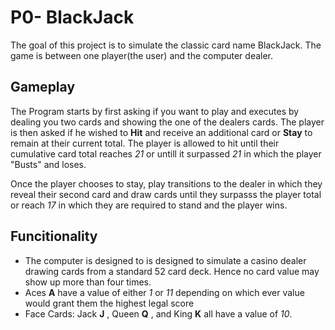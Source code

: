 # P0- BlackJack

The goal of this project is to simulate the classic card name BlackJack. The game is between one player(the user) and the computer dealer. 

## Gameplay
The Program starts by first asking if you want to play and executes by dealing you two cards and showing the one of the dealers cards.
The player is then asked if he wished to **Hit** and receive an additional card or **Stay** to remain at their current total.
The player is allowed to hit until their cumulative card total reaches *21* or untill it surpassed *21* in which the player "Busts" and loses. 

Once the player chooses to stay, play transitions to the dealer in which they reveal their second card and draw cards until they surpasss the player total or reach *17* in which they are required to stand and the player wins.

## Funcitionality
*  The computer is designed to is designed to simulate a casino dealer drawing cards from a standard 52 card deck. Hence no card value may show up more than four times.
*  Aces **A**  have a value of either *1* or *11* depending on which ever value would grant them the highest legal score
*  Face Cards: Jack **J** , Queen **Q** , and King **K** all have a value of *10*.



